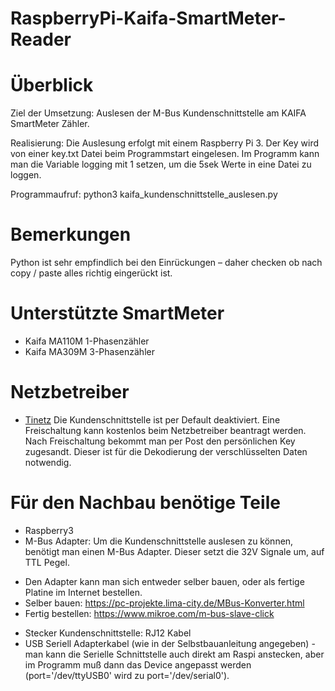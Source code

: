 # RaspberryPi-Kaifa-SmartMeter-Reader

# Überblick

Ziel der Umsetzung: 
Auslesen der M-Bus Kundenschnittstelle am KAIFA SmartMeter Zähler.

Realisierung:
Die Auslesung erfolgt mit einem Raspberry Pi 3. Der Key wird von einer key.txt Datei beim Programmstart eingelesen.
Im Programm kann man die Variable logging mit 1 setzen, um die 5sek Werte in eine Datei zu loggen.

Programmaufruf:
python3 kaifa_kundenschnittstelle_auslesen.py

# Bemerkungen
Python ist sehr empfindlich bei den Einrückungen – daher checken ob nach copy / paste alles richtig eingerückt ist. 

# Unterstützte SmartMeter

* Kaifa MA110M 1-Phasenzähler
* Kaifa MA309M 3-Phasenzähler


# Netzbetreiber

* [Tinetz](https://www.tinetz.at/)
  Die Kundenschnittstelle ist per Default deaktiviert. Eine Freischaltung kann kostenlos beim Netzbetreiber beantragt werden. 
  Nach Freischaltung bekommt man per Post den persönlichen Key zugesandt. Dieser ist für die Dekodierung der verschlüsselten Daten notwendig.

# Für den Nachbau benötige Teile

* Raspberry3
* M-Bus Adapter: Um die Kundenschnittstelle auslesen zu können, benötigt man einen M-Bus Adapter. Dieser setzt die 32V Signale um, auf TTL Pegel.
 - Den Adapter kann man sich entweder selber bauen, oder als fertige Platine im Internet bestellen.
 - Selber bauen: https://pc-projekte.lima-city.de/MBus-Konverter.html
 - Fertig bestellen: https://www.mikroe.com/m-bus-slave-click
* Stecker Kundenschnittstelle: RJ12 Kabel
* USB Seriell Adapterkabel (wie in der Selbstbauanleitung angegeben) - man kann die Serielle Schnittstelle auch direkt am Raspi anstecken, 
  aber im Programm muß dann das Device angepasst werden (port='/dev/ttyUSB0' wird zu port='/dev/serial0').






